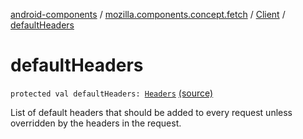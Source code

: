 [android-components](../../index.md) / [mozilla.components.concept.fetch](../index.md) / [Client](index.md) / [defaultHeaders](./default-headers.md)

# defaultHeaders

`protected val defaultHeaders: `[`Headers`](../-headers/index.md) [(source)](https://github.com/mozilla-mobile/android-components/blob/master/components/concept/fetch/src/main/java/mozilla/components/concept/fetch/Client.kt#L46)

List of default headers that should be added to every request unless overridden by the headers in the request.

